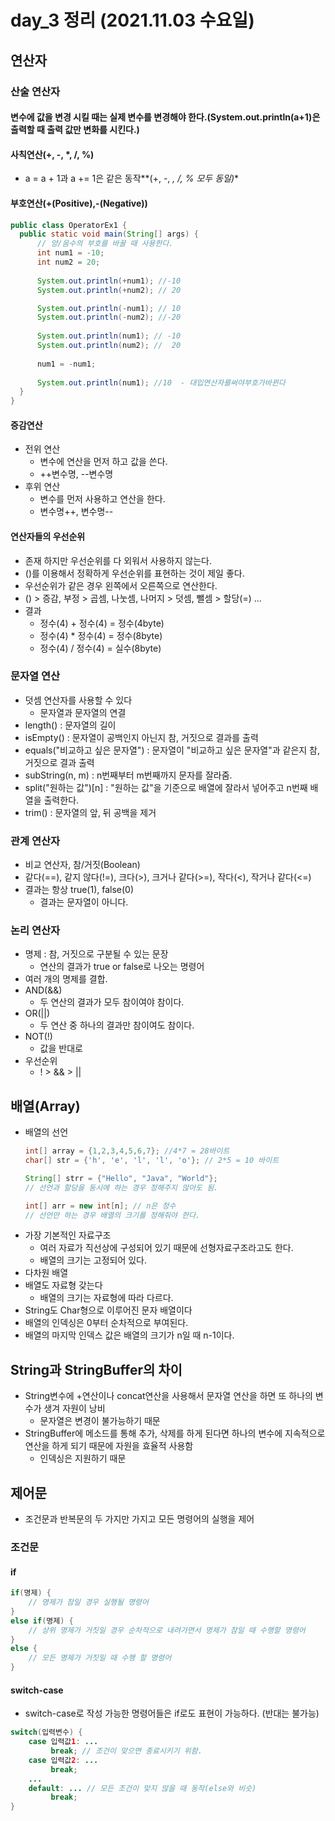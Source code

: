 # day_3 정리 (2021.11.03 수요일)

## 연산자
### 산술 연산자
#### 변수에 값을 변경 시킬 때는 실제 변수를 변경해야 한다.(System.out.println(a+1)은 출력할 때 출력 값만 변화를 시킨다.)
#### 사칙연산(+, -, *, /, %)
  - a = a + 1과 a += 1은 같은 동작**(+, -, *, /, % 모두 동일)**

#### 부호연산(+(Positive),-(Negative))
  ~~~java
  public class OperatorEx1 {
	public static void main(String[] args) {
		// 양/음수의 부호를 바꿀 때 사용한다.
		int num1 = -10;
		int num2 = 20;
		
		System.out.println(+num1); //-10
		System.out.println(+num2); // 20

		System.out.println(-num1); // 10
		System.out.println(-num2); //-20
		
		System.out.println(num1); // -10
		System.out.println(num2); //  20
		
		num1 = -num1;
		
		System.out.println(num1); //10  - 대입연산자를써야부호가바뀐다
	}
}
  ~~~

#### 증감연산
- 전위 연산
  - 변수에 연산을 먼저 하고 값을 쓴다.
  - ++변수명, --변수명
- 후위 연산
  - 변수를 먼저 사용하고 연산을 한다.
  - 변수명++, 변수명--

#### 연산자들의 우선순위
- 존재 하지만 우선순위를 다 외워서 사용하지 않는다.
- ()를 이용해서 정확하게 우선순위를 표현하는 것이 제일 좋다.
- 우선순위가 같은 경우 왼쪽에서 오른쪽으로 연산한다.
- () > 증감, 부정 > 곱셈, 나눗셈, 나머지 > 덧셈, 뺄셈 > 할당(=) ...
- 결과
  - 정수(4) + 정수(4) = 정수(4byte)
  - 정수(4) * 정수(4) = 정수(8byte)
  - 정수(4) / 정수(4) = 실수(8byte)

### 문자열 연산
- 덧셈 연산자를 사용할 수 있다
  - 문자열과 문자열의 연결
- length() : 문자열의 길이
- isEmpty() : 문자열이 공백인지 아닌지 참, 거짓으로 결과를 출력
- equals("비교하고 싶은 문자열") : 문자열이 "비교하고 싶은 문자열"과 같은지 참, 거짓으로 결과 출력
- subString(n, m) : n번째부터 m번째까지 문자를 잘라줌.
- split("원하는 값")[n] : "원하는 값"을 기준으로 배열에 잘라서 넣어주고 n번째 배열을 출력한다.
- trim() : 문자열의 앞, 뒤 공백을 제거

### 관계 연산자
- 비교 연산자, 참/거짓(Boolean)
- 같다(==), 같지 않다(!=), 크다(>), 크거나 같다(>=), 작다(<), 작거나 같다(<=)
- 결과는 항상 true(1), false(0)
  - 결과는 문자열이 아니다.

### 논리 연산자
- 명제 : 참, 거짓으로 구분될 수 있는 문장
  - 연산의 결과가 true or false로 나오는 명령어
- 여러 개의 명제를 결합.
- AND(&&)
  - 두 연산의 결과가 모두 참이여야 참이다.
- OR(||)
  - 두 연산 중 하나의 결과만 참이여도 참이다.
- NOT(!)
  - 값을 반대로
- 우선순위
  - ! > && > ||

## 배열(Array)
- 배열의 선언 
  ~~~java 
  int[] array = {1,2,3,4,5,6,7}; //4*7 = 28바이트
  char[] str = {'h', 'e', 'l', 'l', 'o'}; // 2*5 = 10 바이트

  String[] strr = {"Hello", "Java", "World"};
  // 선언과 할당을 동시에 하는 경우 정해주지 않아도 됨.

  int[] arr = new int[n]; // n은 정수
  // 선언만 하는 경우 배열의 크기를 정해줘야 한다.
  ~~~
- 가장 기본적인 자료구조
  - 여러 자료가 직선상에 구성되어 있기 때문에 선형자료구조라고도 한다.
  - 배열의 크기는 고정되어 있다.
- 다차원 배열
- 배열도 자료형 갖는다
  - 배열의 크기는 자료형에 따라 다르다.
- String도 Char형으로 이루어진 문자 배열이다
- 배열의 인덱싱은 0부터 순차적으로 부여된다.
- 배열의 마지막 인덱스 값은 배열의 크기가 n일 때 n-1이다.

## String과 StringBuffer의 차이
- String변수에 +연산이나 concat연산을 사용해서 문자열 연산을 하면 또 하나의 변수가 생겨 자원이 낭비
  - 문자열은 변경이 불가능하기 때문
- StringBuffer에 메소드를 통해 추가, 삭제를 하게 된다면 하나의 변수에 지속적으로 연산을 하게 되기 때문에 자원을 효율적 사용함
  - 인덱싱은 지원하기 때문

## 제어문
- 조건문과 반복문의 두 가지만 가지고 모든 명령어의 실행을 제어
### 조건문
#### if
~~~java
if(명제) {
    // 명제가 참일 경우 실행될 명령어
}
else if(명제) {
    // 상위 명제가 거짓일 경우 순차적으로 내려가면서 명제가 참일 때 수행할 명령어
}
else {
    // 모든 명제가 거짓일 때 수행 할 명령어
}
~~~
#### switch-case
- switch-case로 작성 가능한 명령어들은 if로도 표현이 가능하다. (반대는 불가능)
~~~java
switch(입력변수) {
    case 입력값1: ...
         break; // 조건이 맞으면 종료시키기 위함.
    case 입력값2: ...
         break;
    ...
    default: ... // 모든 조건이 맞지 않을 때 동작(else와 비슷)
         break;
}
~~~